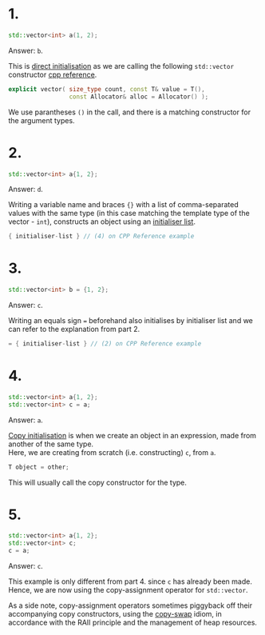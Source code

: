 # 1.

```cpp
std::vector<int> a(1, 2);
```

Answer: `b`.

This is [direct initialisation](https://en.cppreference.com/w/cpp/language/direct_initialization) as we are calling the following `std::vector` constructor [cpp reference](https://en.cppreference.com/w/cpp/container/vector/vector).

```cpp
explicit vector( size_type count, const T& value = T(),
                 const Allocator& alloc = Allocator() );
```

We use parantheses `()` in the call, and there is a matching constructor for the argument types.

# 2.

```cpp
std::vector<int> a{1, 2};
```

Answer: `d`.

Writing a variable name and braces `{}` with a list of comma-separated values with the same type \(in this case matching the template type of the vector - `int`\), constructs an object using an [initialiser list](https://en.cppreference.com/w/cpp/language/initialization).

```cpp
{ initialiser-list } // (4) on CPP Reference example
```

# 3.

```cpp
std::vector<int> b = {1, 2};
```

Answer: `c`.

Writing an equals sign `=` beforehand also initialises by initialiser list and we can refer to the explanation from part 2.

```cpp
= { initialiser-list } // (2) on CPP Reference example
```

# 4.

```cpp
std::vector<int> a{1, 2};
std::vector<int> c = a;
```

Answer: `a`.

[Copy initialisation](https://en.cppreference.com/w/cpp/language/copy_initialization) is when we create an object in an expression, made from another of the same type.  
Here, we are creating from scratch \(i.e. constructing\) `c`, from `a`.

```cpp
T object = other;
```

This will usually call the copy constructor for the type.

# 5.

```cpp
std::vector<int> a{1, 2};
std::vector<int> c;
c = a;
```

Answer: `c`.

This example is only different from part 4. since `c` has already been made.  
Hence, we are now using the copy-assignment operator for `std::vector`.

As a side note, copy-assignment operators sometimes piggyback off their accompanying copy constructors, using the [copy-swap](https://www.geeksforgeeks.org/copy-swap-idiom-c/) idiom, in accordance with the RAII principle and the management of heap resources.

